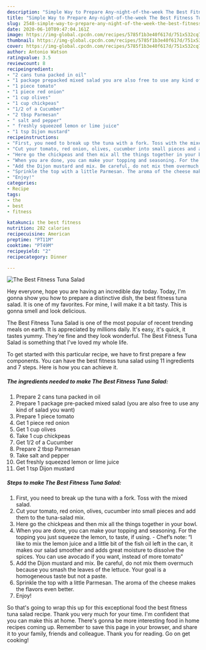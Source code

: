 ```yaml
---
description: "Simple Way to Prepare Any-night-of-the-week The Best Fitness Tuna Salad"
title: "Simple Way to Prepare Any-night-of-the-week The Best Fitness Tuna Salad"
slug: 2548-simple-way-to-prepare-any-night-of-the-week-the-best-fitness-tuna-salad
date: 2020-06-10T09:47:04.161Z
image: https://img-global.cpcdn.com/recipes/5785f1b3e40f617d/751x532cq70/the-best-fitness-tuna-salad-recipe-main-photo.jpg
thumbnail: https://img-global.cpcdn.com/recipes/5785f1b3e40f617d/751x532cq70/the-best-fitness-tuna-salad-recipe-main-photo.jpg
cover: https://img-global.cpcdn.com/recipes/5785f1b3e40f617d/751x532cq70/the-best-fitness-tuna-salad-recipe-main-photo.jpg
author: Antonio Watson
ratingvalue: 3.5
reviewcount: 8
recipeingredient:
- "2 cans tuna packed in oil"
- "1 package prepacked mixed salad you are also free to use any kind of salad you want"
- "1 piece tomato"
- "1 piece red onion"
- "1 cup olives"
- "1 cup chickpeas"
- "1/2 of a Cucumber"
- "2 tbsp Parmesan"
- " salt and pepper"
- " freshly squeezed lemon or lime juice"
- "1 tsp Dijon mustard"
recipeinstructions:
- "First, you need to break up the tuna with a fork. Toss with the mixed salad."
- "Cut your tomato, red onion, olives, cucumber into small pieces and add them to the tuna-salad mix."
- "Here go the chickpeas and then mix all the things together in your bowl."
- "When you are done, you can make your topping and seasoning. For the topping you just squeeze the lemon, to taste, if using.  Chef’s note: “I like to mix the lemon juice and a little bit of the fish oil left in the can, it makes our salad smoother and adds great moisture to dissolve the spices. You can use avocado if you want, instead of more tomato”"
- "Add the Dijon mustard and mix. Be careful, do not mix them overmuch because you smash the leaves of the lettuce. Your goal is a homogeneous taste but not a paste."
- "Sprinkle the top with a little Parmesan. The aroma of the cheese makes the flavors even better."
- "Enjoy!"
categories:
- Recipe
tags:
- the
- best
- fitness

katakunci: the best fitness 
nutrition: 282 calories
recipecuisine: American
preptime: "PT11M"
cooktime: "PT49M"
recipeyield: "2"
recipecategory: Dinner

---
```



![The Best Fitness Tuna Salad](https://img-global.cpcdn.com/recipes/5785f1b3e40f617d/751x532cq70/the-best-fitness-tuna-salad-recipe-main-photo.jpg)

Hey everyone, hope you are having an incredible day today. Today, I'm gonna show you how to prepare a distinctive dish, the best fitness tuna salad. It is one of my favorites. For mine, I will make it a bit tasty. This is gonna smell and look delicious.

The Best Fitness Tuna Salad is one of the most popular of recent trending meals on earth. It is appreciated by millions daily. It's easy, it's quick, it tastes yummy. They're fine and they look wonderful. The Best Fitness Tuna Salad is something that I've loved my whole life.




To get started with this particular recipe, we have to first prepare a few components. You can have the best fitness tuna salad using 11 ingredients and 7 steps. Here is how you can achieve it.

<!--inarticleads1-->

##### The ingredients needed to make The Best Fitness Tuna Salad:

1. Prepare 2 cans tuna packed in oil
1. Prepare 1 package pre-packed mixed salad (you are also free to use any kind of salad you want)
1. Prepare 1 piece tomato
1. Get 1 piece red onion
1. Get 1 cup olives
1. Take 1 cup chickpeas
1. Get 1/2 of a Cucumber
1. Prepare 2 tbsp Parmesan
1. Take  salt and pepper
1. Get  freshly squeezed lemon or lime juice
1. Get 1 tsp Dijon mustard




<!--inarticleads2-->

##### Steps to make The Best Fitness Tuna Salad:

1. First, you need to break up the tuna with a fork. Toss with the mixed salad.
1. Cut your tomato, red onion, olives, cucumber into small pieces and add them to the tuna-salad mix.
1. Here go the chickpeas and then mix all the things together in your bowl.
1. When you are done, you can make your topping and seasoning. For the topping you just squeeze the lemon, to taste, if using.  - Chef’s note: “I like to mix the lemon juice and a little bit of the fish oil left in the can, it makes our salad smoother and adds great moisture to dissolve the spices. You can use avocado if you want, instead of more tomato”
1. Add the Dijon mustard and mix. Be careful, do not mix them overmuch because you smash the leaves of the lettuce. Your goal is a homogeneous taste but not a paste.
1. Sprinkle the top with a little Parmesan. The aroma of the cheese makes the flavors even better.
1. Enjoy!




So that's going to wrap this up for this exceptional food the best fitness tuna salad recipe. Thank you very much for your time. I'm confident that you can make this at home. There's gonna be more interesting food in home recipes coming up. Remember to save this page in your browser, and share it to your family, friends and colleague. Thank you for reading. Go on get cooking!
